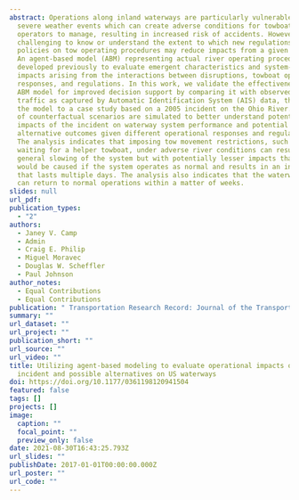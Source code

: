 ```yaml
---
abstract: Operations along inland waterways are particularly vulnerable to
  severe weather events which can create adverse conditions for towboat
  operators to manage, resulting in increased risk of accidents. However, it is
  challenging to know or understand the extent to which new regulations or
  policies on tow operating procedures may reduce impacts from a given scenario.
  An agent-based model (ABM) representing actual river operating procedures was
  developed previously to evaluate emergent characteristics and system-wide
  impacts arising from the interactions between disruptions, towboat operator
  responses, and regulations. In this work, we validate the effectiveness of the
  ABM model for improved decision support by comparing it with observed waterway
  traffic as captured by Automatic Identification System (AIS) data, then apply
  the model to a case study based on a 2005 incident on the Ohio River. A series
  of counterfactual scenarios are simulated to better understand potential
  impacts of the incident on waterway system performance and potential
  alternative outcomes given different operational responses and regulations.
  The analysis indicates that imposing tow movement restrictions, such as
  waiting for a helper towboat, under adverse river conditions can result in a
  general slowing of the system but with potentially lesser impacts than what
  would be caused if the system operates as normal and results in an incident
  that lasts multiple days. The analysis also indicates that the waterway system
  can return to normal operations within a matter of weeks.
slides: null
url_pdf: 
publication_types:
  - "2"
authors:
  - Janey V. Camp
  - Admin
  - Craig E. Philip
  - Miguel Moravec
  - Douglas W. Scheffler
  - Paul Johnson
author_notes:
  - Equal Contributions
  - Equal Contributions
publication: " Transportation Research Record: Journal of the Transportation Research Board"
summary: ""
url_dataset: ""
url_project: ""
publication_short: ""
url_source: ""
url_video: ""
title: Utilizing agent-based modeling to evaluate operational impacts of an
  incident and possible alternatives on US waterways
doi: https://doi.org/10.1177/0361198120941504
featured: false
tags: []
projects: []
image:
  caption: ""
  focal_point: ""
  preview_only: false
date: 2021-08-30T16:43:25.793Z
url_slides: ""
publishDate: 2017-01-01T00:00:00.000Z
url_poster: ""
url_code: ""
---
```

